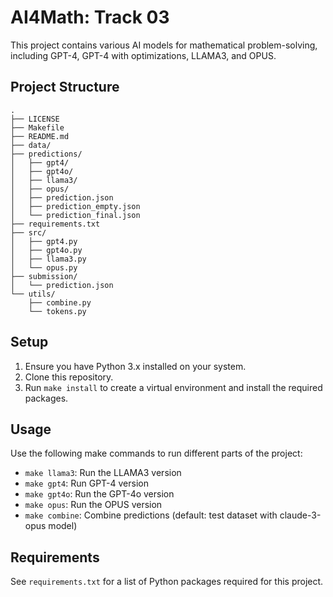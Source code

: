 # AI4Math: Track 03

This project contains various AI models for mathematical problem-solving,
including GPT-4, GPT-4 with optimizations, LLAMA3, and OPUS.

## Project Structure

```
.
├── LICENSE
├── Makefile
├── README.md
├── data/
├── predictions/
│   ├── gpt4/
│   ├── gpt4o/
│   ├── llama3/
│   ├── opus/
│   ├── prediction.json
│   ├── prediction_empty.json
│   └── prediction_final.json
├── requirements.txt
├── src/
│   ├── gpt4.py
│   ├── gpt4o.py
│   ├── llama3.py
│   └── opus.py
├── submission/
│   └── prediction.json
└── utils/
    ├── combine.py
    └── tokens.py
```

## Setup

1. Ensure you have Python 3.x installed on your system.
2. Clone this repository.
3. Run `make install` to create a virtual environment and install the required packages.

## Usage

Use the following make commands to run different parts of the project:

- `make llama3`: Run the LLAMA3 version
- `make gpt4`: Run GPT-4 version
- `make gpt4o`: Run the GPT-4o version
- `make opus`: Run the OPUS version
- `make combine`: Combine predictions (default: test dataset with claude-3-opus model)

## Requirements

See `requirements.txt` for a list of Python packages required for this project.
